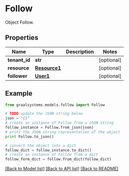 # Follow

Object Follow.

## Properties

Name | Type | Description | Notes
------------ | ------------- | ------------- | -------------
**tenant_id** | **str** |  | [optional] 
**resource** | [**Resource1**](Resource1.md) |  | [optional] 
**follower** | [**User1**](User1.md) |  | [optional] 

## Example

```python
from graalsystems.models.follow import Follow

# TODO update the JSON string below
json = "{}"
# create an instance of Follow from a JSON string
follow_instance = Follow.from_json(json)
# print the JSON string representation of the object
print Follow.to_json()

# convert the object into a dict
follow_dict = follow_instance.to_dict()
# create an instance of Follow from a dict
follow_form_dict = follow.from_dict(follow_dict)
```
[[Back to Model list]](../README.md#documentation-for-models) [[Back to API list]](../README.md#documentation-for-api-endpoints) [[Back to README]](../README.md)


